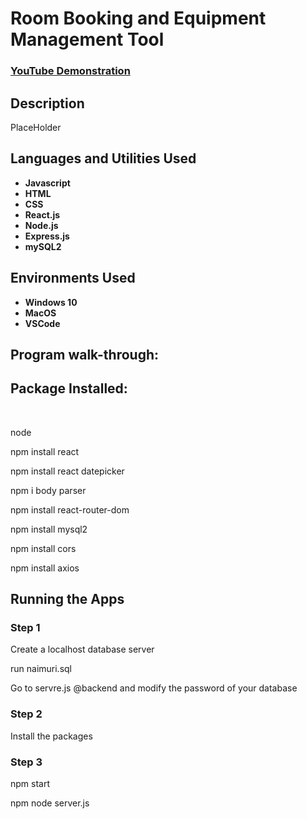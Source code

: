 <h1>Room Booking and Equipment Management Tool</h1>

 ### [YouTube Demonstration](https://)

<h2>Description</h2>
PlaceHolder
<br />


<h2>Languages and Utilities Used</h2>

- <b>Javascript</b> 
- <b>HTML</b>
- <b>CSS</b>
- <b>React.js</b>
- <b>Node.js</b>
- <b>Express.js</b>
- <b>mySQL2</b>

<h2>Environments Used </h2>

- <b>Windows 10</b>
- <b>MacOS</b>
- <b>VSCode</b>

<h2>Program walk-through:</h2>

<p align="left">
<h2>Package Installed:</h2>
<br/>
<p>node
<p>npm install react
<p>npm install react datepicker
<p>npm i body parser
<p>npm install react-router-dom
<p>npm install mysql2
<p>npm install cors
<p>npm install axios
<br/>
<h2>Running the Apps</h2>
<h3>Step 1</h3>
<p>Create a localhost database server
<p>run naimuri.sql
<p>Go to servre.js @backend and modify the password of your database
<br/>
<h3>Step 2</h3>
<p>Install the packages
<br/>
<h3>Step 3</h3>
<p>npm start
<p>npm node server.js


<!--
 ```diff
- text in red
+ text in green
! text in orange
# text in gray
@@ text in purple (and bold)@@
```
--!>

